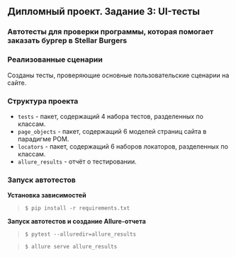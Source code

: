## Дипломный проект. Задание 3: UI-тесты

### Автотесты для проверки программы, которая помогает заказать бургер в Stellar Burgers

### Реализованные сценарии

Созданы тесты, проверяющие основные пользовательские сценарии на сайте.

### Структура проекта

- `tests` - пакет, содержащий 4 набора тестов, разделенных по классам.
- `page_objects` - пакет, содержащий 6 моделей страниц сайта в парадигме POM.
- `locators` - пакет, содержащий 6 наборов локаторов, разделенных по классам.
- `allure_results` - отчёт о тестировании.

### Запуск автотестов

**Установка зависимостей**

> `$ pip install -r requirements.txt`

**Запуск автотестов и создание Allure-отчета**

>  `$ pytest --alluredir=allure_results`

>  `$ allure serve allure_results`